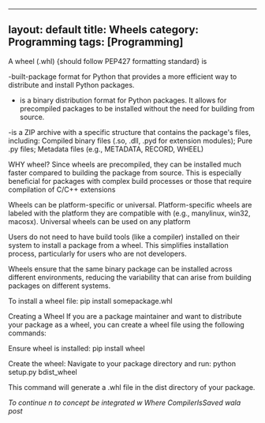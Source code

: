 
---
layout: default
title: Wheels
category: Programming
tags: [Programming]
---

A wheel (.whl) {should follow PEP427 formatting standard} is 

-built-package format for Python that provides a more efficient way to distribute and install Python packages.

- is a binary distribution format for Python packages. It allows for precompiled packages to be installed without the need for building from source.

-is a ZIP archive with a specific structure that contains the package's files, including: Compiled binary files (.so, .dll, .pyd for extension modules); Pure .py files; Metadata files (e.g., METADATA, RECORD, WHEEL)

WHY wheel? Since wheels are precompiled, they can be installed much faster compared to building the package from source. This is especially beneficial for packages with complex build processes or those that require compilation of C/C++ extensions

 Wheels can be platform-specific or universal. Platform-specific wheels are labeled with the platform they are compatible with (e.g., manylinux, win32, macosx). Universal wheels can be used on any platform

 Users do not need to have build tools (like a compiler) installed on their system to install a package from a wheel. This simplifies installation process, particularly for users who are not developers.

Wheels ensure that the same binary package can be installed across different environments, reducing the variability that can arise from building packages on different systems.

To install a wheel file:
pip install somepackage.whl

Creating a Wheel
If you are a package maintainer and want to distribute your package as a wheel, you can create a wheel file using the following commands:

Ensure wheel is installed:
pip install wheel   

Create the wheel:
Navigate to your package directory and run:
python setup.py bdist_wheel

This command will generate a .whl file in the dist directory of your package.

_To continue n to concept be integrated w Where CompilerIsSaved wala post_

